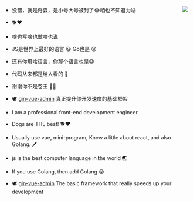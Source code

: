 ###  

<img align="right" src="https://github-readme-stats.vercel.app/api?username=pixelmaxQm&count_private=true&show_icons=true&theme=radicalhide_title=true&show_icons=true" />

-  没错，就是奇淼，是小号大号被封了😂咱也不知道为啥
-  🐕❤

- 啥也写啥也做啥也说
- JS是世界上最好的语言 😃 Go也是 😜
- 还有你用啥语言，你那个语言也是😀
- 代码从来都是给人看的 🤞
- 谢谢你不是卷王 🤦‍♂️

- 🕊 [gin-vue-admin](https://github.com/flipped-aurora/gin-vue-admin) 真正提升你开发速度的基础框架

- I am a professional front-end development engineer
- Dogs are THE best! 🐕❤

- Usually use vue, mini-program, Know a little about react, and also Golang. 🖊
- js is the best computer language in the world 🌏
- If you use Golang, then add Golang 😜
- 🕊 [gin-vue-admin](https://github.com/flipped-aurora/gin-vue-admin) The basic framework that really speeds up your development
  
